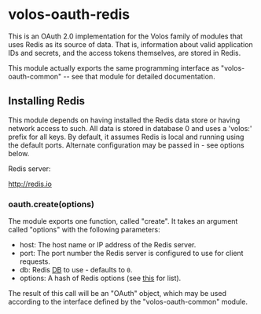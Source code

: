 # volos-oauth-redis

This is an OAuth 2.0 implementation for the Volos family of modules that uses Redis as its source
of data. That is, information about valid application IDs and secrets, and the access tokens themselves,
are stored in Redis.

This module actually exports the same programming interface as "volos-oauth-common" -- see that module
for detailed documentation.

## Installing Redis

This module depends on having installed the Redis data store or having network access to such. All data
is stored in database 0 and uses a 'volos:' prefix for all keys. By default, it assumes Redis is local
and running using the default ports. Alternate configuration may be passed in - see options below.

Redis server:

<http://redis.io>

### oauth.create(options)

The module exports one function, called "create". It takes an argument called "options" with the following
parameters:

* host: The host name or IP address of the Redis server.
* port: The port number the Redis server is configured to use for client requests.
* db:   Redis [DB](http://redis.io/commands/SELECT) to use - defaults to `0`.
* options: A hash of Redis options (see [this](https://github.com/mranney/node_redis#rediscreateclientport-host-options) for list).

The result of this call will be an "OAuth" object, which may be used according to the interface defined
by the "volos-oauth-common" module.

